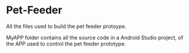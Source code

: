 # Pet-Feeder
All the files used to build the pet feeder protoype.

MyAPP folder contains all the source code in a Android Studio project, of the APP used to control the pet feeder prototype.

